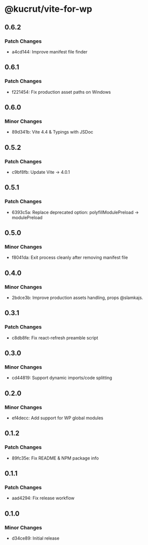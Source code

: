 # @kucrut/vite-for-wp

## 0.6.2

### Patch Changes

-   a4cd144: Improve manifest file finder

## 0.6.1

### Patch Changes

-   f221454: Fix production asset paths on Windows

## 0.6.0

### Minor Changes

-   89d341b: Vite 4.4 & Typings with JSDoc

## 0.5.2

### Patch Changes

-   c9bf8fb: Update Vite -> 4.0.1

## 0.5.1

### Patch Changes

-   6393c5a: Replace deprecated option: polyfillModulePreload -> modulePreload

## 0.5.0

### Minor Changes

-   f8041da: Exit process cleanly after removing manifest file

## 0.4.0

### Minor Changes

-   2bdce3b: Improve production assets handling, props @slamkajs.

## 0.3.1

### Patch Changes

-   c8db8fe: Fix react-refresh preamble script

## 0.3.0

### Minor Changes

-   cd44819: Support dynamic imports/code splitting

## 0.2.0

### Minor Changes

-   ef4decc: Add support for WP global modules

## 0.1.2

### Patch Changes

-   89fc35e: Fix README & NPM package info

## 0.1.1

### Patch Changes

-   aad4294: Fix release workflow

## 0.1.0

### Minor Changes

-   d34ce89: Initial release
